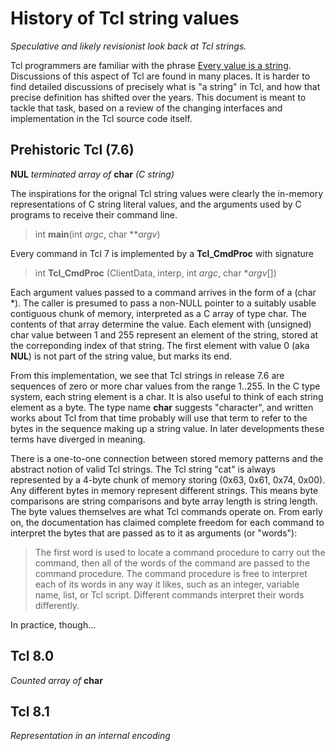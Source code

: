 # History of Tcl string values

*Speculative and likely revisionist look back at Tcl strings.*

Tcl programmers are familiar with the phrase
[Every value is a string](https://wiki.tcl-lang.org/page/everything+is+a+string).
Discussions of this aspect of Tcl are found in many places. It is harder to 
find detailed discussions of precisely what is "a string" in Tcl, and how
that precise definition has shifted over the years. This document is meant
to tackle that task, based on a review of the changing interfaces and
implementation in the Tcl source code itself.

## Prehistoric Tcl (7.6)

**NUL** *terminated array of* **char** *(C string)*

The inspirations for the orignal Tcl string values were clearly the
in-memory representations of C string literal values, and the 
arguments used by C programs to receive their command line.

>	int **main**(int *argc*, char **_argv_)

Every command in Tcl 7 is implemented by a **Tcl_CmdProc** with signature

>	int **Tcl_CmdProc** (ClientData, interp, int _argc_, char *_argv_[])

Each argument values passed to a command arrives in the form  of a (char *).
The caller is presumed to pass a non-NULL pointer to a suitably usable
contiguous chunk of memory, interpreted as a C array of type char. The
contents of that array determine the value.  Each element
with (unsigned) char value between 1 and 255 represent an element of the
string, stored at the correponding index of that string. The first element
with value 0 (aka **NUL**) is not part of the string value, but marks its end.

From this implementation, we see that Tcl strings in release 7.6 are sequences
of zero or more char values from the range 1..255. In the C type system,
each string element is a char. It is also useful to think of each string
element as a byte. The type name **char** suggests "character", and written
works about Tcl from that time probably will use that term to refer to the
bytes in the sequence making up a string value.  In later developments these
terms have diverged in meaning.

There is a one-to-one connection between stored memory patterns and the
abstract notion of valid Tcl strings.  The Tcl string "cat" is always
represented by a 4-byte chunk of memory storing (0x63, 0x61, 0x74, 0x00).
Any different bytes in memory represent different strings. This means
byte comparisons are string comparisons and byte array length is string length.
The byte values themselves are what Tcl commands operate on. From early on,
the documentation has claimed complete freedom for each command to  interpret
the bytes that are passed as to it as arguments (or "words"):

>	The first word is used to locate a command procedure to carry out
>	the command, then all of the words of the command are passed to
>	the command procedure.  The command procedure  is  free to
>	interpret each of its words in any way it likes, such as an integer,
>	variable name, list, or Tcl script.  Different commands interpret
>	their words differently.

In practice, though...







## Tcl 8.0

*Counted array of* **char**

## Tcl 8.1

*Representation in an internal encoding*



